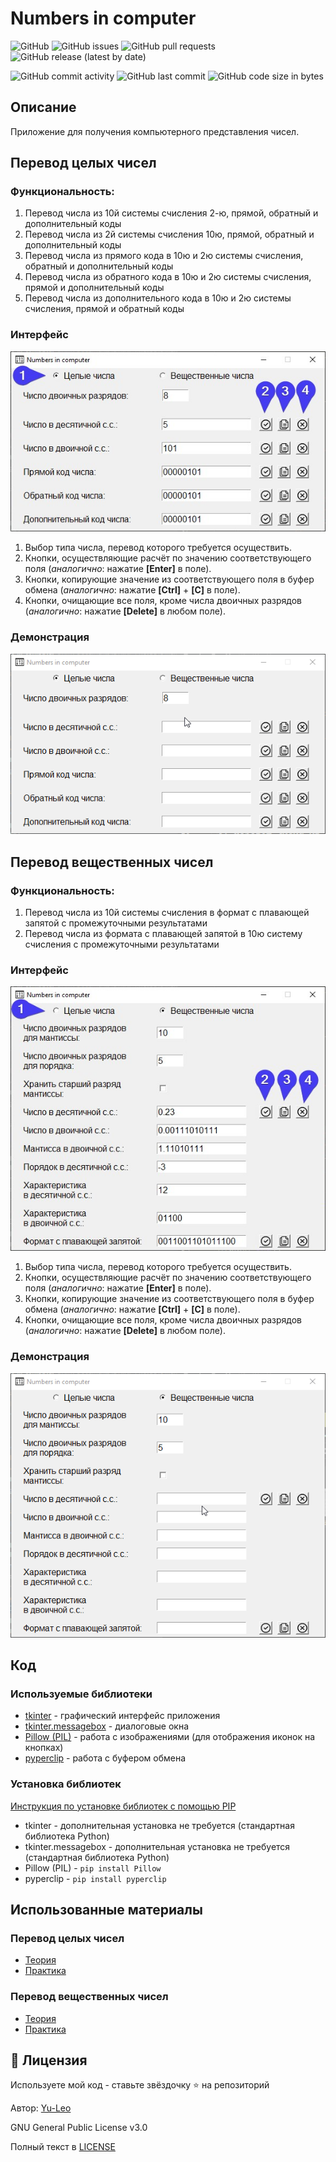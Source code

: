 # Numbers in computer

![GitHub](https://img.shields.io/github/license/Yu-Leo/numbers-in-computer)
![GitHub issues](https://img.shields.io/github/issues-raw/Yu-Leo/numbers-in-computer)
![GitHub pull requests](https://img.shields.io/github/issues-pr-raw/Yu-Leo/numbers-in-computer)
![GitHub release (latest by date)](https://img.shields.io/github/v/release/Yu-Leo/numbers-in-computer)

![GitHub commit activity](https://img.shields.io/github/commit-activity/m/Yu-Leo/numbers-in-computer)
![GitHub last commit](https://img.shields.io/github/last-commit/Yu-Leo/numbers-in-computer)
![GitHub code size in bytes](https://img.shields.io/github/languages/code-size/Yu-Leo/numbers-in-computer)

## Описание

Приложение для получения компьютерного представления чисел.

## Перевод целых чисел

### Функциональность:

1. Перевод числа из 10й системы счисления 2-ю, прямой, обратный и дополнительный коды
2. Перевод числа из 2й системы счисления 10ю, прямой, обратный и дополнительный коды
3. Перевод числа из прямого кода в 10ю и 2ю системы счисления, обратный и дополнительный коды
4. Перевод числа из обратного кода в 10ю и 2ю системы счисления, прямой и дополнительный коды
5. Перевод числа из дополнительного кода в 10ю и 2ю системы счисления, прямой и обратный коды

### Интерфейс

![int_interface](https://github.com/Yu-Leo/numbers-in-computer/blob/main/docs/int_interface.jpg)

1. Выбор типа числа, перевод которого требуется осуществить.
2. Кнопки, осуществляющие расчёт по значению соответствующего поля (*аналогично*: нажатие **[Enter]** в поле).
3. Кнопки, копирующие значение из соответствующего поля в буфер обмена (*аналогично*: нажатие **[Ctrl]** + **[C]** в
   поле).
4. Кнопки, очищающие все поля, кроме числа двоичных разрядов (*аналогично*: нажатие **[Delete]** в любом поле).


### Демонстрация 

![int_demo](https://github.com/Yu-Leo/numbers-in-computer/blob/main/docs/int_demo.gif)

## Перевод вещественных чисел

### Функциональность:

1. Перевод числа из 10й системы счисления в формат с плавающей запятой с промежуточными результатами
2. Перевод числа из формата с плавающей запятой в 10ю систему счисления с промежуточными результатами

### Интерфейс

![float_interface](https://github.com/Yu-Leo/numbers-in-computer/blob/main/docs/float_interface.jpg)

1. Выбор типа числа, перевод которого требуется осуществить.
2. Кнопки, осуществляющие расчёт по значению соответствующего поля (*аналогично*: нажатие **[Enter]** в поле).
3. Кнопки, копирующие значение из соответствующего поля в буфер обмена (*аналогично*: нажатие **[Ctrl]** + **[C]** в
   поле).
4. Кнопки, очищающие все поля, кроме числа двоичных разрядов (*аналогично*: нажатие **[Delete]** в любом поле).

### Демонстрация 

![float_demo](https://github.com/Yu-Leo/numbers-in-computer/blob/main/docs/float_demo.gif)

## Код

### Используемые библиотеки

* [tkinter](https://docs.python.org/3/library/tkinter.html) - графический интерфейс приложения
* [tkinter.messagebox](https://docs.python.org/3/library/tkinter.messagebox.html) - диалоговые окна
* [Pillow (PIL)](https://pypi.org/project/Pillow/) - работа с изображениями (для отображения иконок на кнопках)
* [pyperclip](https://pypi.org/project/pyperclip/) - работа с буфером обмена

### Установка библиотек

[Инструкция по установке библиотек с помощью PIP](https://pythonru.com/baza-znanij/ustanovka-pip-dlja-python-i-bazovye-komandy)

* tkinter - дополнительная установка не требуется (стандартная библиотека Python)
* tkinter.messagebox - дополнительная установка не требуется (стандартная библиотека Python)
* Pillow (PIL) - `pip install Pillow`
* pyperclip - `pip install pyperclip`

## Использованные материалы

### Перевод целых чисел

* [Теория](https://docs.google.com/presentation/d/1YPI_snJPLiwrhdFxSkXxy7WKKs6D0mhg_8s38qkEKaw/edit#slide=id.p)
* [Практика](http://mathel.ru/int/?n=8)

### Перевод вещественных чисел

* [Теория](https://docs.google.com/presentation/d/1WugONp8HIJIyVRwtoeOGCsO63haGS3GbfWQums9-0lA/edit#slide=id.p)
* [Практика](http://mathel.ru/real/?m=10&p=5&sr=s_1)

## :open_hands: Лицензия

Используете мой код - ставьте звёздочку ⭐️ на репозиторий

Автор: [Yu-Leo](https://github.com/Yu-Leo)

GNU General Public License v3.0

Полный текст в [LICENSE](LICENSE)
